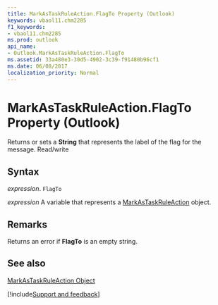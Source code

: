 ```yaml
---
title: MarkAsTaskRuleAction.FlagTo Property (Outlook)
keywords: vbaol11.chm2285
f1_keywords:
- vbaol11.chm2285
ms.prod: outlook
api_name:
- Outlook.MarkAsTaskRuleAction.FlagTo
ms.assetid: 33a480e3-30d5-4902-3c39-f91480b96cf1
ms.date: 06/08/2017
localization_priority: Normal
---
```



# MarkAsTaskRuleAction.FlagTo Property (Outlook)

Returns or sets a  **String** that represents the label of the flag for the message. Read/write


## Syntax

_expression_. `FlagTo`

_expression_ A variable that represents a [MarkAsTaskRuleAction](./Outlook.MarkAsTaskRuleAction.md) object.


## Remarks

Returns an error if  **FlagTo** is an empty string.


## See also


[MarkAsTaskRuleAction Object](Outlook.MarkAsTaskRuleAction.md)

[!include[Support and feedback](~/includes/feedback-boilerplate.md)]